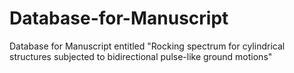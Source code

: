 # Database-for-Manuscript
Database for Manuscript entitled "Rocking spectrum for cylindrical structures subjected to bidirectional pulse-like ground motions"
